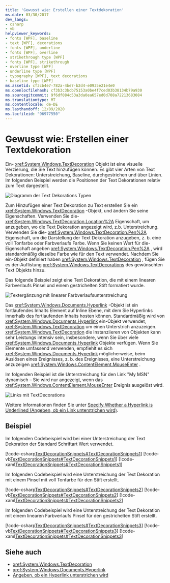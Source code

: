 ```yaml
---
title: 'Gewusst wie: Erstellen einer Textdekoration'
ms.date: 03/30/2017
dev_langs:
- csharp
- vb
helpviewer_keywords:
- fonts [WPF], baseline
- text [WPF], decorations
- fonts [WPF], underline
- fonts [WPF], overline
- strikethrough type [WPF]
- fonts [WPF], strikethrough
- overline type [WPF]
- underline type [WPF]
- typography [WPF], text decorations
- baseline type [WPF]
ms.assetid: cf3cb4e7-782a-4be7-b2d4-e0935e21e4e0
ms.openlocfilehash: cf3b3c3bcb75153a0be4f7ced03b38134b79a930
ms.sourcegitcommit: 9f6df084c53a3da0ea657ed0d708a72213683084
ms.translationtype: MT
ms.contentlocale: de-DE
ms.lasthandoff: 12/09/2020
ms.locfileid: "96977550"
---
```

# <a name="how-to-create-a-text-decoration"></a>Gewusst wie: Erstellen einer Textdekoration
Ein- <xref:System.Windows.TextDecoration> Objekt ist eine visuelle Verzierung, die Sie Text hinzufügen können. Es gibt vier Arten von Text Dekorationen: Unterstreichung, Baseline, durchgestrichen und über Linien. Im folgenden Beispiel werden die Positionen der Text Dekorationen relativ zum Text dargestellt.  
  
 ![Diagramm der Text Dekorations Typen](./media/how-to-create-a-text-decoration/text-decoration-types.gif)  
  
 Zum Hinzufügen einer Text Dekoration zu Text erstellen Sie ein <xref:System.Windows.TextDecoration> -Objekt, und ändern Sie seine Eigenschaften. Verwenden Sie die- <xref:System.Windows.TextDecoration.Location%2A> Eigenschaft, um anzugeben, wo die Text Dekoration angezeigt wird, z.b. Unterstreichung. Verwenden Sie die- <xref:System.Windows.TextDecoration.Pen%2A> Eigenschaft, um die Darstellung der Text Dekoration anzugeben, z. b. eine voll Tonfarbe oder Farbverlaufs Farbe. Wenn Sie keinen Wert für die-Eigenschaft angeben <xref:System.Windows.TextDecoration.Pen%2A> , wird standardmäßig dieselbe Farbe wie für den Text verwendet. Nachdem Sie ein-Objekt definiert haben <xref:System.Windows.TextDecoration> , fügen Sie es der-Auflistung <xref:System.Windows.TextDecorations> des gewünschten Text Objekts hinzu.  
  
 Das folgende Beispiel zeigt eine Text Dekoration, die mit einem linearen Farbverlaufs Pinsel und einem gestrichelten Stift formatiert wurde.  
  
 ![Textergänzung mit linearer Farbverlaufsunterstreichung](./media/how-to-create-a-text-decoration/text-decoration-gradient.png)  
  
 Das <xref:System.Windows.Documents.Hyperlink> -Objekt ist ein fortlaufendes Inhalts Element auf Inline Ebene, mit dem Sie Hyperlinks innerhalb des fortlaufenden Inhalts hosten können. Standardmäßig wird von <xref:System.Windows.Documents.Hyperlink> ein-Objekt verwendet, <xref:System.Windows.TextDecoration> um einen Unterstrich anzuzeigen. <xref:System.Windows.TextDecoration> die Instanziieren von Objekten kann sehr Leistungs intensiv sein, insbesondere, wenn Sie über viele <xref:System.Windows.Documents.Hyperlink> Objekte verfügen. Wenn Sie Elemente umfassend verwenden, empfiehlt es sich <xref:System.Windows.Documents.Hyperlink> möglicherweise, beim Auslösen eines Ereignisses, z. b. des Ereignisses, eine Unterstreichung anzuzeigen <xref:System.Windows.ContentElement.MouseEnter> .  
  
 Im folgenden Beispiel ist die Unterstreichung für den Link "My MSN" dynamisch – Sie wird nur angezeigt, wenn das <xref:System.Windows.ContentElement.MouseEnter> Ereignis ausgelöst wird.  
  
 ![Links mit TextDecorations](./media/how-to-create-a-text-decoration/text-decorations-hyperlinks.png)  

 Weitere Informationen finden Sie unter [Specify Whether a Hyperlink is Underlined (Angeben, ob ein Link unterstrichen wird)](how-to-specify-whether-a-hyperlink-is-underlined.md).  
  
## <a name="example"></a>Beispiel  
 Im folgenden Codebeispiel wird bei einer Unterstreichung der Text Dekoration der Standard Schriftart Wert verwendet.  
  
 [!code-csharp[TextDecorationSnippets#TextDecorationSnippets1](~/samples/snippets/csharp/VS_Snippets_Wpf/TextDecorationSnippets/CSharp/Window1.xaml.cs#textdecorationsnippets1)]
 [!code-vb[TextDecorationSnippets#TextDecorationSnippets1](~/samples/snippets/visualbasic/VS_Snippets_Wpf/TextDecorationSnippets/visualbasic/window1.xaml.vb#textdecorationsnippets1)]
 [!code-xaml[TextDecorationSnippets#TextDecorationSnippets1](~/samples/snippets/csharp/VS_Snippets_Wpf/TextDecorationSnippets/CSharp/Window1.xaml#textdecorationsnippets1)]  
  
 Im folgenden Codebeispiel wird eine Unterstreichung der Text Dekoration mit einem Pinsel mit voll Tonfarbe für den Stift erstellt.  
  
 [!code-csharp[TextDecorationSnippets#TextDecorationSnippets2](~/samples/snippets/csharp/VS_Snippets_Wpf/TextDecorationSnippets/CSharp/Window1.xaml.cs#textdecorationsnippets2)]
 [!code-vb[TextDecorationSnippets#TextDecorationSnippets2](~/samples/snippets/visualbasic/VS_Snippets_Wpf/TextDecorationSnippets/visualbasic/window1.xaml.vb#textdecorationsnippets2)]
 [!code-xaml[TextDecorationSnippets#TextDecorationSnippets2](~/samples/snippets/csharp/VS_Snippets_Wpf/TextDecorationSnippets/CSharp/Window1.xaml#textdecorationsnippets2)]  
  
 Im folgenden Codebeispiel wird eine Unterstreichung der Text Dekoration mit einem linearen Farbverlaufs Pinsel für den gestrichelten Stift erstellt.  
  
 [!code-csharp[TextDecorationSnippets#TextDecorationSnippets3](~/samples/snippets/csharp/VS_Snippets_Wpf/TextDecorationSnippets/CSharp/Window1.xaml.cs#textdecorationsnippets3)]
 [!code-vb[TextDecorationSnippets#TextDecorationSnippets3](~/samples/snippets/visualbasic/VS_Snippets_Wpf/TextDecorationSnippets/visualbasic/window1.xaml.vb#textdecorationsnippets3)]
 [!code-xaml[TextDecorationSnippets#TextDecorationSnippets3](~/samples/snippets/csharp/VS_Snippets_Wpf/TextDecorationSnippets/CSharp/Window1.xaml#textdecorationsnippets3)]  
  
## <a name="see-also"></a>Siehe auch

- <xref:System.Windows.TextDecoration>
- <xref:System.Windows.Documents.Hyperlink>
- [Angeben, ob ein Hyperlink unterstrichen wird](how-to-specify-whether-a-hyperlink-is-underlined.md)
